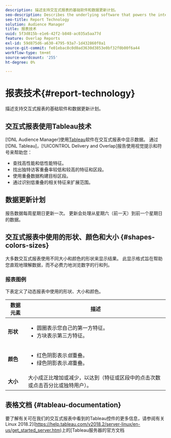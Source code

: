```yaml
---
description: 描述支持交互式报表的基础软件和数据更新计划。
seo-description: Describes the underlying software that powers the interactive reports and the data update schedule.
seo-title: Report Technology
solution: Audience Manager
title: 报表技术
uuid: 5f3d815b-e1e6-42f2-b848-ac035a5aa77d
feature: Overlap Reports
exl-id: 59d875d6-a630-4795-93a7-1d432860f0a1
source-git-commit: fe01ebac8c0d0ad3630d3853e0bf32f0b00f6a44
workflow-type: tm+mt
source-wordcount: '255'
ht-degree: 0%

---
```


# 报表技术{#report-technology}

描述支持交互式报表的基础软件和数据更新计划。

<!-- 

c_report_technology.xml

 -->

## 交互式报表使用Tableau技术

[!DNL Audience Manager]使用[Tableau](https://www.tableausoftware.com/)软件在交互式报表中显示数据。 通过[!DNL Tableau]，[!UICONTROL Delivery and Overlap]报告使用视觉提示和符号来帮助您：

* 查找高性能和低性能特征。
* 找出独特访客重叠率较低和较高的特征和区段。
* 使用重叠数据构建目标区段。
* 通过识别低重叠的相关特征来扩展范围。

## 数据更新计划

报告数据每周星期日更新一次。 更新会处理从星期六（前一天）到前一个星期日的数据。

## 交互式报表中使用的形状、颜色和大小 {#shapes-colors-sizes}

大多数交互式报表使用不同大小和颜色的形状来显示结果。 此显示格式旨在帮助您直观地理解数据，而不必费力地浏览数字的行和列。

<!-- 

r_legend.xml

 -->

### 报表图例

下表定义了动态报表中使用的形状、大小和颜色。

<table id="table_EC180A96E3784FC6B81FCFB546C4A3FA"> 
 <thead> 
  <tr> 
   <th colname="col1" class="entry"> 数据元素 </th> 
   <th colname="col2" class="entry"> 描述 </th> 
  </tr> 
 </thead>
 <tbody> 
  <tr> 
   <td colname="col1"> <b>形状</b> </td> 
   <td colname="col2"> 
    <ul id="ul_076773ABD0BB4CE6834ACFA8B3D6AC2E"> 
     <li id="li_BBAB37A6EC1549B48C0E4D3BFAF7062C">圆圈表示您自己的第一方特征。 </li> 
     <li id="li_371331AE984A4A999CE0596EA13987E0">方块表示第三方特征。 </li> 
    </ul> </td> 
  </tr> 
  <tr> 
   <td colname="col1"> <b>颜色</b> </td> 
   <td colname="col2"> 
    <ul id="ul_F5D243297F0C4E5A8EDCBD28A548869E"> 
     <li id="li_332EB873A35440E6BB6093E36A0FAC3D">红色阴影表示<i>低</i>重叠。 </li> 
     <li id="li_29DFDB1218DF4069B5DCFF841D48EF56">绿色阴影表示<i>高</i>重叠。 </li> 
    </ul> </td> 
  </tr> 
  <tr> 
   <td colname="col1"> <b>大小</b> </td> 
   <td colname="col2"> 大小成正比增加或减少，以达到（特征或区段中的点击次数或点击百分比或独特用户）。 </td> 
  </tr> 
 </tbody> 
</table>

## 表格文档 {#tableau-documentation}

要了解有关可在我们的交互式报表中看到的Tableau控件的更多信息，请参阅有关Linux 2018.2](https://help.tableau.com/v2018.2/server-linux/en-us/get_started_server.htm)上的[Tableau服务器的官方文档

